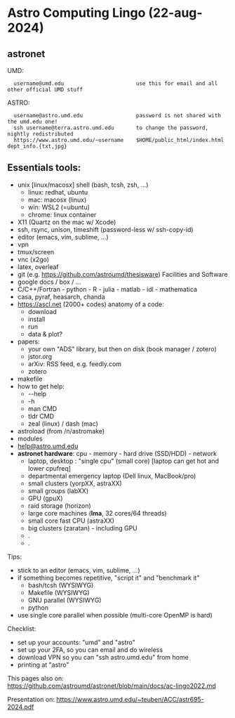 # Astro Computing Lingo (22-aug-2024) 

astronet
--------
 UMD:

      username@umd.edu                       use this for email and all other official UMD stuff
ASTRO:

      username@astro.umd.edu                 password is not shared with the umd.edu one!
      ssh username@terra.astro.umd.edu       to change the password, nightly redistributed
      https://www.astro.umd.edu/~username    $HOME/public_html/index.html   dept_info.{txt,jpg}

Essentials tools:
-----------------
- unix [linux/macosx] shell (bash, tcsh, zsh, ...)
  - linux:   redhat, ubuntu
  - mac:     macosx (linux)
  - win:     WSL2 (=ubuntu)
  - chrome:  linux container
- X11 (Quartz on the mac w/ Xcode)
- ssh, rsync, unison, timeshift   (password-less w/ ssh-copy-id)
- editor (emacs, vim, sublime, ...)
- vpn
- tmux/screen
- vnc (x2go)
- latex, overleaf
- git (e.g. https://github.com/astroumd/thesisware)
      Facilities and Software
- google docs / box / ...
- C/C++/Fortran - python - R - julia - matlab - idl - mathematica
- casa, pyraf, heasarch, chanda
- https://ascl.net    (2000+ codes)
   anatomy of a code:
   - download
   - install
   - run
   - data & plot?
- papers:
  - your own "ADS" library, but then on disk (book manager / zotero)
  - jstor.org
  - arXiv:  RSS feed, e.g. feedly.com
  - zotero
- makefile
- how to get help:
    - <CMD> --help
    - <CMD> -h
    - man CMD
    - tldr CMD
    - zeal (linux) / dash (mac)
- astroload (from /n/astromake)
- modules
- <ASK>  help@astro.umd.edu
- **astronet hardware**:   cpu - memory - hard drive (SSD/HDD) - network
  - laptop, desktop :  "single cpu" (small core)
    [laptop can get hot and lower cpufreq]
  - departmental emergency laptop (Dell linux, MacBook/pro)
  - small clusters (yorpXX, astraXX)            
  - small groups (labXX)                   
  - GPU (gpuX)
  - raid storage (horizon)
  - large core machines (**lma**, 32 cores/64 threads)  
  - small core fast CPU (astraXX)
  - big clusters (zaratan) - including GPU
  - .
  - .


Tips:

  - stick to an editor (emacs, vim, sublime, ...)
  - if something becomes repetitive, "script it" and "benchmark it"
    - bash/tcsh (WYSIWYG)
    - Makefile (WYSIWYG)
    - GNU parallel (WYSIWYG)
    - python
  - use single core parallel when possible (multi-core OpenMP is hard)


Checklist:

  - set up your accounts:   "umd" and "astro"
  - set up your 2FA, so you can email and do wireless
  - download VPN so you can "ssh astro.umd.edu" from home
  - printing at "astro"

This pages also on:   https://github.com/astroumd/astronet/blob/main/docs/ac-lingo2022.md

Presentation on:      https://www.astro.umd.edu/~teuben/ACC/astr695-2024.pdf
